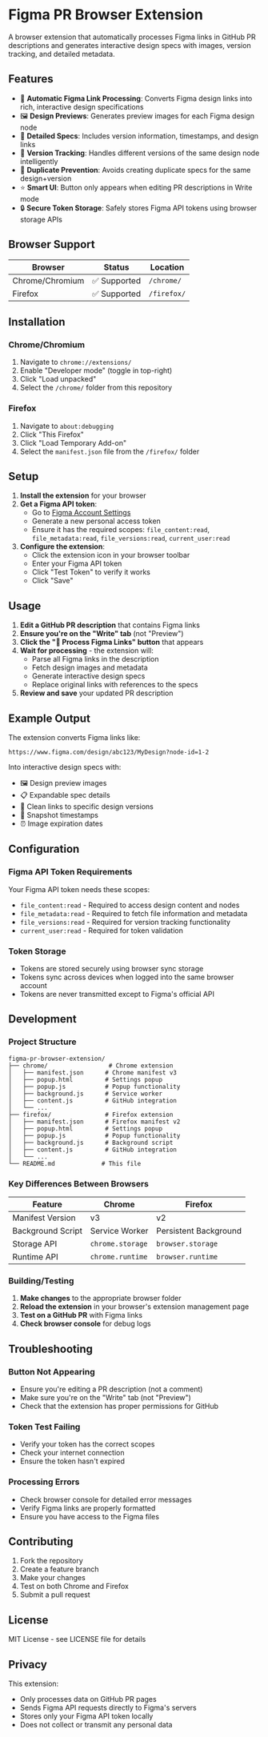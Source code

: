 # Figma PR Browser Extension

A browser extension that automatically processes Figma links in GitHub PR descriptions and generates interactive design specs with images, version tracking, and detailed metadata.

## Features

- 🎨 **Automatic Figma Link Processing**: Converts Figma design links into rich, interactive design specifications
- 🖼️ **Design Previews**: Generates preview images for each Figma design node
- 📝 **Detailed Specs**: Includes version information, timestamps, and design links
- 🔄 **Version Tracking**: Handles different versions of the same design node intelligently
- 🚫 **Duplicate Prevention**: Avoids creating duplicate specs for the same design+version
- ⭐ **Smart UI**: Button only appears when editing PR descriptions in Write mode
- 🔒 **Secure Token Storage**: Safely stores Figma API tokens using browser storage APIs

## Browser Support

| Browser | Status | Location |
|---------|--------|----------|
| Chrome/Chromium | ✅ Supported | `/chrome/` |
| Firefox | ✅ Supported | `/firefox/` |

## Installation

### Chrome/Chromium

1. Navigate to `chrome://extensions/`
2. Enable "Developer mode" (toggle in top-right)
3. Click "Load unpacked"
4. Select the `/chrome/` folder from this repository

### Firefox

1. Navigate to `about:debugging`
2. Click "This Firefox"
3. Click "Load Temporary Add-on"
4. Select the `manifest.json` file from the `/firefox/` folder

## Setup

1. **Install the extension** for your browser
2. **Get a Figma API token**:
   - Go to [Figma Account Settings](https://www.figma.com/developers/api#access-tokens)
   - Generate a new personal access token
   - Ensure it has the required scopes: `file_content:read`, `file_metadata:read`, `file_versions:read`, `current_user:read`
3. **Configure the extension**:
   - Click the extension icon in your browser toolbar
   - Enter your Figma API token
   - Click "Test Token" to verify it works
   - Click "Save"

## Usage

1. **Edit a GitHub PR description** that contains Figma links
2. **Ensure you're on the "Write" tab** (not "Preview")
3. **Click the "🎨 Process Figma Links" button** that appears
4. **Wait for processing** - the extension will:
   - Parse all Figma links in the description
   - Fetch design images and metadata
   - Generate interactive design specs
   - Replace original links with references to the specs
5. **Review and save** your updated PR description

## Example Output

The extension converts Figma links like:
```
https://www.figma.com/design/abc123/MyDesign?node-id=1-2
```

Into interactive design specs with:
- 🖼️ Design preview images
- 📋 Expandable spec details
- 🔗 Clean links to specific design versions
- 📅 Snapshot timestamps
- ⏰ Image expiration dates

## Configuration

### Figma API Token Requirements

Your Figma API token needs these scopes:
- `file_content:read` - Required to access design content and nodes
- `file_metadata:read` - Required to fetch file information and metadata
- `file_versions:read` - Required for version tracking functionality
- `current_user:read` - Required for token validation

### Token Storage

- Tokens are stored securely using browser sync storage
- Tokens sync across devices when logged into the same browser account
- Tokens are never transmitted except to Figma's official API

## Development

### Project Structure

```
figma-pr-browser-extension/
├── chrome/                 # Chrome extension
│   ├── manifest.json      # Chrome manifest v3
│   ├── popup.html         # Settings popup
│   ├── popup.js           # Popup functionality
│   ├── background.js      # Service worker
│   ├── content.js         # GitHub integration
│   └── ...
├── firefox/               # Firefox extension
│   ├── manifest.json      # Firefox manifest v2
│   ├── popup.html         # Settings popup  
│   ├── popup.js           # Popup functionality
│   ├── background.js      # Background script
│   ├── content.js         # GitHub integration
│   └── ...
└── README.md             # This file
```

### Key Differences Between Browsers

| Feature | Chrome | Firefox |
|---------|--------|---------|
| Manifest Version | v3 | v2 |
| Background Script | Service Worker | Persistent Background |
| Storage API | `chrome.storage` | `browser.storage` |
| Runtime API | `chrome.runtime` | `browser.runtime` |

### Building/Testing

1. **Make changes** to the appropriate browser folder
2. **Reload the extension** in your browser's extension management page
3. **Test on a GitHub PR** with Figma links
4. **Check browser console** for debug logs

## Troubleshooting

### Button Not Appearing
- Ensure you're editing a PR description (not a comment)
- Make sure you're on the "Write" tab (not "Preview")
- Check that the extension has proper permissions for GitHub

### Token Test Failing
- Verify your token has the correct scopes
- Check your internet connection
- Ensure the token hasn't expired

### Processing Errors
- Check browser console for detailed error messages
- Verify Figma links are properly formatted
- Ensure you have access to the Figma files

## Contributing

1. Fork the repository
2. Create a feature branch
3. Make your changes
4. Test on both Chrome and Firefox
5. Submit a pull request

## License

MIT License - see LICENSE file for details

## Privacy

This extension:
- Only processes data on GitHub PR pages
- Sends Figma API requests directly to Figma's servers
- Stores only your Figma API token locally
- Does not collect or transmit any personal data